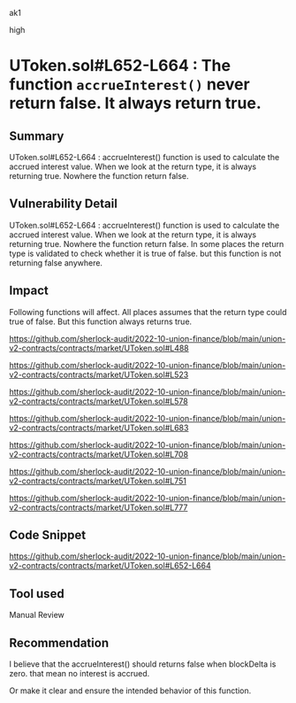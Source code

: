 ak1

high

# UToken.sol#L652-L664 : The function `accrueInterest()` never return false. It always return true.

## Summary
UToken.sol#L652-L664 : accrueInterest() function is used to calculate the accrued interest value.
When we look at the return type, it is always returning true. Nowhere the function return false.

## Vulnerability Detail
UToken.sol#L652-L664 : accrueInterest() function is used to calculate the accrued interest value.
When we look at the return type, it is always returning true. Nowhere the function return false.
In some places the return type is validated to check whether it is true of false. but this function is not returning false anywhere.

## Impact

Following functions will affect. All places assumes that the return type could true of false. But this function always returns true.

https://github.com/sherlock-audit/2022-10-union-finance/blob/main/union-v2-contracts/contracts/market/UToken.sol#L488

https://github.com/sherlock-audit/2022-10-union-finance/blob/main/union-v2-contracts/contracts/market/UToken.sol#L523

https://github.com/sherlock-audit/2022-10-union-finance/blob/main/union-v2-contracts/contracts/market/UToken.sol#L578

https://github.com/sherlock-audit/2022-10-union-finance/blob/main/union-v2-contracts/contracts/market/UToken.sol#L683

https://github.com/sherlock-audit/2022-10-union-finance/blob/main/union-v2-contracts/contracts/market/UToken.sol#L708

https://github.com/sherlock-audit/2022-10-union-finance/blob/main/union-v2-contracts/contracts/market/UToken.sol#L751

https://github.com/sherlock-audit/2022-10-union-finance/blob/main/union-v2-contracts/contracts/market/UToken.sol#L777


## Code Snippet

https://github.com/sherlock-audit/2022-10-union-finance/blob/main/union-v2-contracts/contracts/market/UToken.sol#L652-L664

## Tool used

Manual Review

## Recommendation
I believe that the accrueInterest() should returns false when blockDelta is zero. that mean no interest is accrued.

Or make it clear and ensure the intended behavior of this function.

